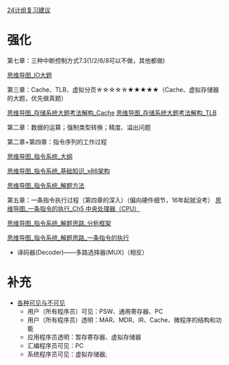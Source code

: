[24计组复习建议](https://docs.qq.com/doc/DRk9MRGZaS0JNdGRQ)
# 强化

第七章：三种中断控制方式7.3(1/2/6/8可以不做，其他都做)

[思维导图_IO大题](图表/思维导图_IO大题.svg)

第三章：Cache、TLB、虚拟分页☆☆☆☆☆★★★★★（Cache、虚拟存储器的大题，优先做真题）

[思维导图_存储系统大题考法解构_Cache](图表/思维导图_存储系统大题考法解构_Cache.svg)
[思维导图_存储系统大题考法解构_TLB](图表/思维导图_存储系统大题考法解构_TLB.svg)

第二章：数据的运算；强制类型转换；精度、溢出问题

第二章+第四章：指令序列的工作过程

[思维导图_指令系统_大纲](图表/思维导图_指令系统_大纲.svg)

[思维导图_指令系统_基础知识_x86架构](图表/思维导图_指令系统_基础知识_x86架构.svg)

[思维导图_指令系统_解题方法](图表/思维导图_指令系统_解题方法.svg)

第五章：一条指令执行过程（第四章的深入）（偏向硬件细节，16年起就没考）
[思维导图_一条指令的执行_Ch5 中央处理器（CPU）](图表/思维导图_一条指令的执行_Ch5%20中央处理器（CPU）.svg)

[思维导图_指令系统_解题思路_分析框架](图表/思维导图_指令系统_解题思路_分析框架.svg)

[思维导图_指令系统_解题思路_一条指令的执行](图表/思维导图_指令系统_解题思路_一条指令的执行.svg)

* 译码器(Decoder)——多路选择器(MUX)（相反）

# 补充

* [各种可见与不可见](https://blog.csdn.net/OAOiii/article/details/108619220)
	* 用户（所有程序员）可见：PSW、通用寄存器、PC
	* 用户（所有程序员）透明：MAR、MDR、IR、Cache、微程序的结构和功能
	* 应用程序员透明：暂存寄存器、虚拟存储器
	* 汇编程序员可见：PC
	* 系统程序员可见：虚拟存储器;
